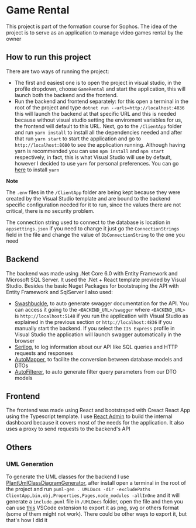 
# Game Rental

This project is part of the formation course for Sophos. The idea of the project is to serve as an application to manage video games rental by the owner

## How to run this project

There are two ways of running the project:

- The first and easiest one is to open the project in visual studio, in the profile dropdown, choose `GameRental` and start the application, this will launch both the backend and the frontend.
- Run the backend and frontend separately: for this open a terminal in the root of the project and type `dotnet run --urls=http://localhost:4836` this will launch the backend at that specific URL and this is needed because without visual studio setting the enviroment variables for us, the frontend will default to this URL. Next, go to the `/ClientApp` folder and run `yarn install` to install all the dependencies needed and after that run `yarn start` to start the application and go to `http://localhost:8080` to see the application running. Although having yarn is recommended you can use `npm install` and `npm start` respectively, in fact, this is what Visual Studio will use by default, however I decided to use `yarn` for personal preferences. You can go [here](https://yarnpkg.com/) to install `yarn`

**Note**

The `.env` files in the `/ClientApp` folder are being kept because they were created by the Visual Studio template and are bound to the backend specific configuration needed for it to run, since the values there are not critical, there is no security problem.

The connection string used to connect to the database is location in `appsettings.json` if you need to change it just go the `ConnectionStrings` field in the file and change the value of `DbConnectionString` to the one you need

## Backend

The backend was made using .Net Core 6.0 with Entity Framework and Microsoft SQL Server. It used the .Net + React template provided by Visual Studio. Besides the basic Nuget Packages for bootstraping the API with Entity Framework and SqlServer I also used:
- [Swashbuckle](https://learn.microsoft.com/en-us/aspnet/core/tutorials/getting-started-with-swashbuckle?view=aspnetcore-6.0&tabs=visual-studio), to auto generate swagger documentation for the API. You can access it going to the `<BACKEND_URL>/swagger` where `<BACKEND_URL>` is `http://localhost:5148` if you run the application with Visual Studio as explained in the previous section or `http://localhost:4836` if you manually start the backend. If you select the `IIS Express` profile in Visual Studio the application will launch swagger automatically in the browser
- [Serilog](https://serilog.net/), to log information about our API like SQL queries and HTTP requests and responses
- [AutoMapper](https://automapper.org/), to facilite the conversion between database models and DTOs
- [AutoFilterer](https://github.com/enisn/AutoFilterer), to auto generate filter query parameters from our DTO models

## Frontend

The frontend was made using React and bootstraped with Creact React App using the Typescript template. I use [React Admin](https://marmelab.com/react-admin/) to build the internal dashboard because it covers most of the needs for the application. It also uses a proxy to send requests to the backend's API

## Others

### UML Generation

To generate the UML classes for the backend I use [PlantUmlClassDiagramGenerator](https://github.com/pierre3/PlantUmlClassDiagramGenerator), after install open a terminal in the root of the project and run `puml-gen . UMLDocs -dir -excludePaths ClientApp,bin,obj,Properties,Pages,node_modules -allInOne` and it will generate a `include.puml` file in `/UMLDocs` folder, open the file and then you can use [this](https://github.com/qjebbs/vscode-plantuml) VSCode extension to export it as png, svg or others format (some of them might not work). There could be other ways to export it, but that's how I did it



